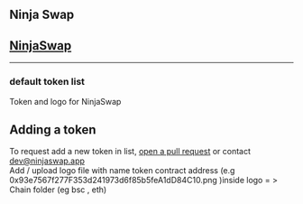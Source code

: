 ## Ninja Swap 
## [NinjaSwap](https://ninjaswap.app)
-------------------------------------

### default token list

Token and logo  for NinjaSwap <br>

## Adding a token

To request add a new token in list,
[open a pull request](https://github.com/ninjaswapapp/tokens-list/pulls) or contact dev@ninjaswap.app<br>
Add / upload logo file with name token contract address (e.g 0x93e7567f277F353d241973d6f85b5feA1dD84C10.png )inside logo  = > Chain folder (eg bsc , eth)